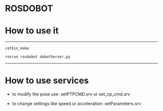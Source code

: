 # ROSDOBOT
# How to use it
---
```
catkin_make
```
```
rosrun rosdobot dobotServer.py
```
---

# How to use services

  * to modify the pose use: setPTPCMD.srv or set_cp_cmd.srv
  
  * to change settings like speed or acceleration: setParameters.srv
